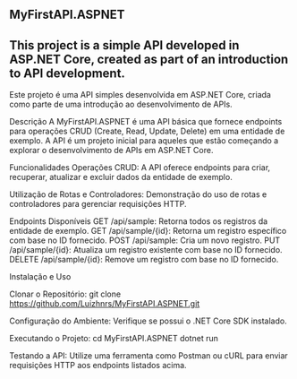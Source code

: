 ## MyFirstAPI.ASPNET
## This project is a simple API developed in ASP.NET Core, created as part of an introduction to API development.

Este projeto é uma API simples desenvolvida em ASP.NET Core, criada como parte de uma introdução ao desenvolvimento de APIs.

Descrição
A MyFirstAPI.ASPNET é uma API básica que fornece endpoints para operações CRUD (Create, Read, Update, Delete) em uma entidade de exemplo. A API é um projeto inicial para aqueles que estão começando a explorar o desenvolvimento de APIs em ASP.NET Core.

Funcionalidades
Operações CRUD: 
A API oferece endpoints para criar, recuperar, atualizar e excluir dados da entidade de exemplo.

Utilização de Rotas e Controladores: 
Demonstração do uso de rotas e controladores para gerenciar requisições HTTP.

Endpoints Disponíveis
GET /api/sample: Retorna todos os registros da entidade de exemplo.
GET /api/sample/{id}: Retorna um registro específico com base no ID fornecido.
POST /api/sample: Cria um novo registro.
PUT /api/sample/{id}: Atualiza um registro existente com base no ID fornecido.
DELETE /api/sample/{id}: Remove um registro com base no ID fornecido.

Instalação e Uso

Clonar o Repositório:
git clone https://github.com/Luizhnrs/MyFirstAPI.ASPNET.git

Configuração do Ambiente:
Verifique se possui o .NET Core SDK instalado.

Executando o Projeto:
cd MyFirstAPI.ASPNET
dotnet run

Testando a API:
Utilize uma ferramenta como Postman ou cURL para enviar requisições HTTP aos endpoints listados acima.


